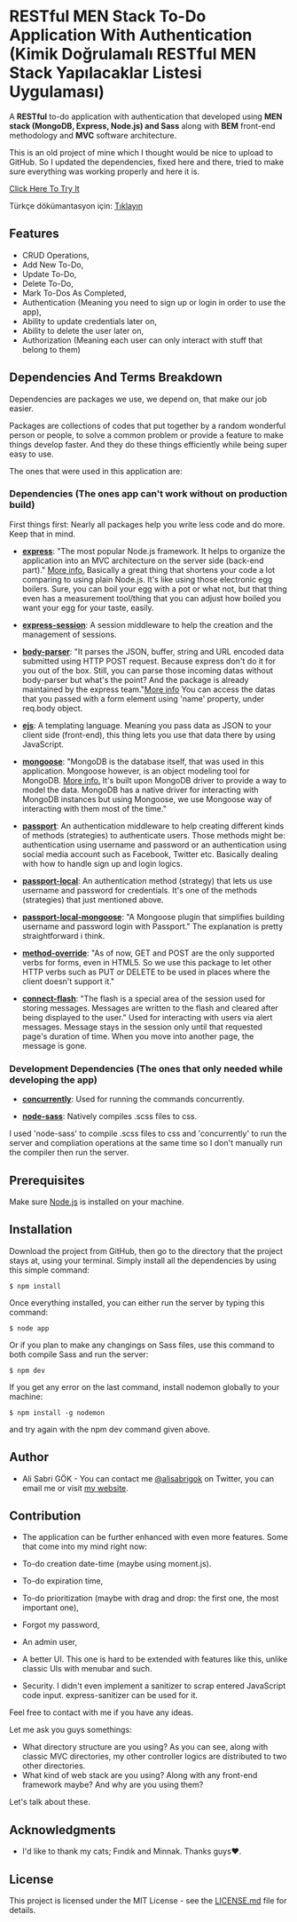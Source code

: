 # RESTful MEN Stack To-Do Application With Authentication (Kimik Doğrulamalı RESTful MEN Stack Yapılacaklar Listesi Uygulaması)

A **RESTful** to-do application with authentication that developed using **MEN stack (MongoDB, Express, Node.js) and Sass** along with **BEM** front-end methodology and **MVC** software architecture.

This is an old project of mine which I thought would be nice to upload to GitHub. So I updated the dependencies, fixed here and there, tried to make sure everything was working properly and here it is.

[Click Here To Try It](https://men-stack-to-do.herokuapp.com/)

Türkçe dökümantasyon için: [Tıklayın](https://github.com/alisabrigok/men-stack-to-do/blob/master/README.tr.md)

## Features

  - CRUD Operations,
  - Add New To-Do, 
  - Update To-Do,
  - Delete To-Do,
  - Mark To-Dos As Completed,
  - Authentication (Meaning you need to sign up or login in order to use the app),
  - Ability to update credentials later on,
  - Ability to delete the user later on,
  - Authorization (Meaning each user can only interact with stuff that belong to them)
 
## Dependencies And Terms Breakdown

Dependencies are packages we use, we depend on, that make our job easier. 

Packages are collections of codes that put together by a random wonderful person or people, to solve a common problem or provide a feature to make things develop faster. And they do these things efficiently while being super easy to use.

The ones that were used in this application are:

### Dependencies (The ones app can't work without on production build)

First things first: Nearly all packages help you write less code and do more. Keep that in mind.

- **[express](https://expressjs.com/)**: "The most popular Node.js framework. It helps to organize the application into an MVC architecture on the server side (back-end part)." [More info.](https://stackoverflow.com/questions/12616153/what-is-express-js) Basically a great thing that shortens your code a lot comparing to using plain Node.js. It's like using those electronic egg boilers. Sure, you can boil your egg with a pot or what not, but that thing even has a measurement tool/thing that you can adjust how boiled you want your egg for your taste, easily.

- **[express-session](https://www.npmjs.com/package/express-session)**: A session middleware to help the creation and the management of sessions.

- **[body-parser](https://www.npmjs.com/package/express-session)**: "It parses the JSON, buffer, string and URL encoded data submitted using HTTP POST request. Because express don't do it for you out of the box. Still, you can parse those incoming datas without body-parser but what's the point? And the package is already maintained by the express team."[More info](https://stackoverflow.com/questions/38306569/what-does-body-parser-do-with-express) You can access the datas that you passed with a form element using 'name' property, under req.body object. 

- **[ejs](http://ejs.co/)**: A templating language. Meaning you pass data as JSON to your client side (front-end), this thing lets you use that data there by using JavaScript.

- **[mongoose](http://mongoosejs.com/)**: "MongoDB is the database itself, that was used in this application. Mongoose however, is an object modeling tool for MongoDB. [More info.](https://stackoverflow.com/questions/28712248/difference-between-mongodb-and-mongoose) It's built upon MongoDB driver to provide a way to model the data. MongoDB has a native driver for interacting with MongoDB instances but using Mongoose, we use Mongoose way of interacting with them most of the time."

- **[passport](http://www.passportjs.org/)**: An authentication middleware to help creating different kinds of methods (strategies) to authenticate users. Those methods might be: authentication using username and password or an authentication using social media account such as Facebook, Twitter etc. Basically dealing with how to handle sign up and login logics.

- **[passport-local](https://www.npmjs.com/package/passport-local)**: An authentication method (strategy) that lets us use username and password for credentials. It's one of the methods (strategies) that just mentioned above.

- **[passport-local-mongoose](https://stackoverflow.com/questions/28712248/difference-between-mongodb-and-mongoose)**:  "A Mongoose plugin that simplifies building username and password login with Passport." The explanation is pretty straightforward i think.

- **[method-override](https://www.npmjs.com/package/method-override)**: "As of now, GET and POST are the only supported verbs for forms, even in HTML5. So we use this package to let other HTTP verbs such as PUT or DELETE to be used in places where the client doesn't support it."

- **[connect-flash](https://www.npmjs.com/package/connect-flash)**: "The flash is a special area of the session used for storing messages. Messages are written to the flash and cleared after being displayed to the user." Used for interacting with users via alert messages. Message stays in the session only until that requested page's duration of time. When you move into another page, the message is gone.

### Development Dependencies (The ones that only needed while developing the app)

- **[concurrently](https://www.npmjs.com/package/concurrently)**: Used for running the commands concurrently.

- **[node-sass](https://www.npmjs.com/package/concurrently)**: Natively compiles .scss files to css.

I used 'node-sass' to compile .scss files to css and 'concurrently' to run the server and compliation operations at the same time so I don't manually run the compiler then run the server.

## Prerequisites

Make sure [Node.js](https://nodejs.org/en/) is installed on your machine.

## Installation

Download the project from GitHub, then go to the directory that the project stays at, using your terminal. Simply install all the dependencies by using this simple command:

```
$ npm install
```

Once everything installed, you can either run the server by typing this command: 

```
$ node app
```

Or if you plan to make any changings on Sass files, use this command to both compile Sass and run the server:

```
$ npm dev
```

If you get any error on the last command, install nodemon globally to your machine:

```
$ npm install -g nodemon
```

and try again with the npm dev command given above.


## Author

- Ali Sabri GÖK - You can contact me [@alisabrigok](https://twitter.com/alisabrigok) on Twitter, you can email me or visit [my website](http://www.alisabri.com).

## Contribution

- The application can be further enhanced with even more features. Some that come into my mind right now:

 - To-do creation date-time (maybe using moment.js).
 - To-do expiration time,
 - To-do prioritization (maybe with drag and drop: the first one, the most important one),
 - Forgot my password,
 - An admin user,
 - A better UI. This one is hard to be extended with features like this, unlike classic UIs with menubar and such. 
 - Security. I didn't even implement a sanitizer to scrap entered JavaScript code input. express-sanitizer can be used for it.

Feel free to contact with me if you have any ideas.

Let me ask you guys somethings:

- What directory structure are you using? As you can see, along with classic MVC directories, my other controller logics are distributed to two other directories.
- What kind of web stack are you using? Along with any front-end framework maybe? And why are you using them?

Let's talk about these.

## Acknowledgments

- I'd like to thank my cats; Fındık and Minnak. Thanks guys♥. 

## License

This project is licensed under the MIT License - see the [LICENSE.md](https://github.com/alisabrigok/men-stack-to-do/blob/master/LICENSE) file for details.